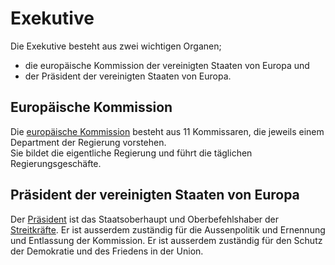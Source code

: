 # Exekutive

Die Exekutive besteht aus zwei wichtigen Organen;   
- die europäische Kommission der vereinigten Staaten von Europa und
- der Präsident der vereinigten Staaten von Europa.

## Europäische Kommission
Die [europäische Kommission](Kommission.md) besteht aus 11 Kommissaren, die jeweils einem Department der Regierung vorstehen.  
Sie bildet die eigentliche Regierung und führt die täglichen Regierungsgeschäfte.  

## Präsident der vereinigten Staaten von Europa
Der [Präsident](Praesident.md) ist das Staatsoberhaupt und Oberbefehlshaber der [Streitkräfte](Streitkraefte.md). Er ist ausserdem zuständig für die Aussenpolitik und Ernennung und Entlassung der Kommission. Er ist ausserdem zuständig für den Schutz der Demokratie und des Friedens in der Union.  